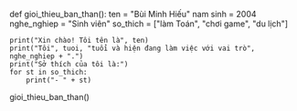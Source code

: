 def gioi_thieu_ban_than():
    ten = "Bùi Minh Hiếu"
    nam sinh = 2004
    nghe_nghiep = "Sinh viên"
    so_thich = ["làm Toán", "chơi game", "du lịch"]

    print("Xin chào! Tôi tên là", ten)
    print("Tôi", tuoi, "tuổi và hiện đang làm việc với vai trò", nghe_nghiep + ".")
    print("Sở thích của tôi là:")
    for st in so_thich:
        print("- " + st)

gioi_thieu_ban_than()

